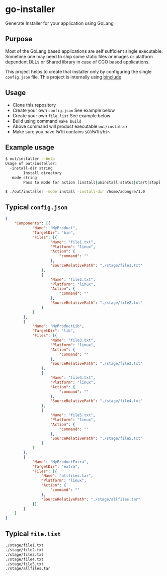 # go-installer
Generate Installer for your application using GoLang

## Purpose
Most of the GoLang based applications are self sufficient single executable. Sometime one may need to ship some static
files or images or platform dependent DLLs or Shared library in case of CGO based applications.

This project helps to create that installer only by configuring the single `config.json` file.
This project is internally using [binclude](https://github.com/lu4p/binclude)

## Usage
* Clone this repository
* Create your own `config.json` See example below
* Create your own `file.list` See example below
* Build using command `make build`
* Above command will product executable `out/installer`
* Make sure you have `PATH` contains `$GOPATH/bin`

## Example usage
```bash
$ out/installer --help
Usage of out/installer:
  -install-dir string
    	Install directory
  -mode string
    	Pass to mode for action [install|uninstall|status|start|stop]

$ ./out/installer -mode install -install-dir /home/adongre/1.0
```

## Typical `config.json`
```json
{
	"Components": [{
			"Name": "MyProduct",
			"TargetDir": "bin",
			"Files": [{
					"Name": "file1.txt",
					"Platform": "linux",
					"Action": {
						"command": ""
					},
					"SourceRelativePath": "./stage/file1.txt"
				},
				{
					"Name": "file2.txt",
					"Platform": "linux",
					"Action": {
						"command": ""
					},
					"SourceRelativePath": "./stage/file2.txt"
				}
			]
		},
		{
			"Name": "MyProductLib",
			"TargetDir": "lib",
			"Files": [{
					"Name": "file3.txt",
					"Platform": "linux",
					"Action": {
						"command": ""
					},
					"SourceRelativePath": "./stage/file3.txt"
				},
				{
					"Name": "file4.txt",
					"Platform": "linux",
					"Action": {
						"command": ""
					},
					"SourceRelativePath": "./stage/file4.txt"
				},
				{
					"Name": "file5.txt",
					"Platform": "linux",
					"Action": {
						"command": ""
					},
					"SourceRelativePath": "./stage/file5.txt"
				}
			]
		},
		{
			"Name": "MyProductExtra",
			"TargetDir": "extra",
			"Files": [{
				"Name": "allfiles.tar",
				"Platform": "linux",
				"Action": {
					"command": ""
				},
				"SourceRelativePath": "./stage/allfiles.tar"
			}]
		}
	]
}
```
## Typical `file.list`
```bash
./stage/file1.txt
./stage/file2.txt
./stage/file3.txt
./stage/file4.txt
./stage/file5.txt
./stage/allfiles.tar
```